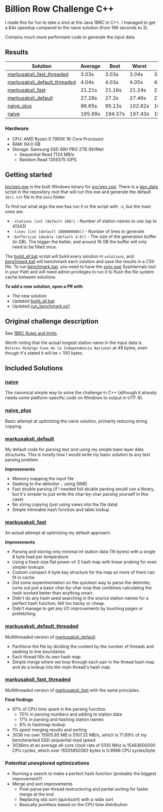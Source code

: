# Billion Row Challenge C++
I made this for fun to take a shot at the Java 1BRC in C++. I managed to get a 64x speedup compared to the naive solution (from 196 seconds to 3).

Contains much more performant code to generate the input data.

## Results

|Solution                                                                                                                                                                    |Average|Best   |Worst  |Cold   |
|----------------------------------------------------------------------------------------------------------------------------------------------------------------------------|-------|-------|-------|-------|
|[markusaksli_fast_threaded](https://github.com/markusaksli/billion-row-challenge-cpp/blob/master/solutions/markusaksli_fast_threaded/markusaksli_fast_threaded.cpp)         |3.03s  |3.03s  |3.04s  |3.04s  |
|[markusaksli_default_threaded](https://github.com/markusaksli/billion-row-challenge-cpp/blob/master/solutions/markusaksli_default_threaded/markusaksli_default_threaded.cpp)|4.04s  |4.03s  |4.05s  |4.03s  |
|[markusaksli_fast](https://github.com/markusaksli/billion-row-challenge-cpp/blob/master/solutions/markusaksli_fast/markusaksli_fast.cpp)                                    |21.21s |21.16s |21.24s |21.24s |
|[markusaksli_default](https://github.com/markusaksli/billion-row-challenge-cpp/blob/master/solutions/markusaksli_default/markusaksli_default.cpp)                           |27.28s |27.2s  |27.46s |27.2s  |
|[naive_plus](https://github.com/markusaksli/billion-row-challenge-cpp/blob/master/solutions/naive_plus/naive_plus.cpp)                                                      |96.65s |95.13s |102.62s|102.62s|
|[naive](https://github.com/markusaksli/billion-row-challenge-cpp/blob/master/solutions/naive/naive.cpp)                                                                     |195.99s|194.37s|197.43s|194.37s|

### Hardware
- CPU: AMD Ryzen 9 7950X 16-Core Processor
- RAM: 64.0 GB
- Storage: Samsung SSD 990 PRO 2TB (NVMe)
  - Sequential Read 7124 MB/s
  - Random Read 1359375 IOPS

## Getting started
[bin/gen.exe](https://github.com/markusaksli/billion-row-challenge-cpp/blob/master/bin/gen.exe) is the built Windows binary for [src/gen.cpp](https://github.com/markusaksli/billion-row-challenge-cpp/blob/master/src/gen.cpp).
There is a [gen_data](https://github.com/markusaksli/billion-row-challenge-cpp/blob/master/gen_data.bat) script in the repository root that will run this exe and generate the default `1brc.txt` file in the `data` folder.

To find out what args the exe has run it or the script with `-h`, but the main ones are:
- `-stations [int (default 100)]` - Number of station names to use (up to 41343)
- `-lines [int (default 1000000000)]` - Number of lines to generate
- `-buffersize [double (default 4.0)]` - The size of the generation buffer (in GB). The bigger the better, and around 16 GB the buffer will only need to be filled once.

The [build_all.bat](https://github.com/markusaksli/billion-row-challenge-cpp/blob/master/build_all.bat) script will build every solution in `solutions`, and [benchmark.bat](https://github.com/markusaksli/billion-row-challenge-cpp/blob/master/benchmark.bat) will benchmark each solution and save the results in a CSV file. To run [benchmark.bat](https://github.com/markusaksli/billion-row-challenge-cpp/blob/master/benchmark.bat), you need to have the [sync.exe](https://learn.microsoft.com/en-us/sysinternals/downloads/sync) Sysinternals tool in your Path and will need admin privileges to run it to flush the file system cache between solutions.

**To add a new solution, open a PR with**
- The new solution
- Updated [build_all.bat](https://github.com/markusaksli/billion-row-challenge-cpp/blob/master/build_all.bat)
- Updated [run_benchmark.ps1](https://github.com/markusaksli/billion-row-challenge-cpp/blob/master/run_benchmark.ps1)

## Original challenge description
See [1BRC Rules and limits](https://github.com/gunnarmorling/1brc?tab=readme-ov-file#rules-and-limits).

Worth noting that the actual longest station name in the input data is `Dolores Hidalgo Cuna de la Independencia Nacional` at 49 bytes, even though it's stated it will be < 100 bytes.

## Included Solutions
### [naive](https://github.com/markusaksli/billion-row-challenge-cpp/blob/master/solutions/naive/naive.cpp)
The canonical simple way to solve the challenge in C++ (although it already needs some platform-specific code on Windows to output in UTF-8).

### [naive_plus](https://github.com/markusaksli/billion-row-challenge-cpp/blob/master/solutions/naive_plus/naive_plus.cpp)
Basic attempt at optimizing the naive solution, primarily reducing string copying.

### [markusaksli_default](https://github.com/markusaksli/billion-row-challenge-cpp/blob/master/solutions/markusaksli_default/markusaksli_default.cpp)
My default code for parsing text and using my simple base layer data structures. This is mostly how I would write my basic solution to any text parsing problem.

**Improvements**
- Memory mapping the input file
- Seeking to the delimiter `;` using SIMD
- Fast double parsing (if I needed full double parsing would use a library, but it's simpler to just write the char-by-char parsing yourself in this case)
- No string copying (just using views into the file data)
- Simple inlineable hash function and table lookup

### [markusaksli_fast](https://github.com/markusaksli/billion-row-challenge-cpp/blob/master/solutions/markusaksli_fast/markusaksli_fast.cpp)
An actual attempt at optimizing my default approach.

**Improvements**
- Parsing and storing only minimal int station data (16 bytes) with a single 8 byte load per temperature
- Using a fixed-size flat power-of-2 hash map with linear probing for even simpler lookups
- Custom compact 4 byte key structure for the map so more of them can fit in cache
- Did some experimentation on the quickest way to parse the delimiter, turns out just a basic char-by-char loop that combines calculating the hash worked better than anything smart.
- Didn't do any hash seed searching in the source station names for a perfect hash function, felt too hacky or cheap.
- Didn't manage to get any I/O improvements by touching pages or prefetching.

### [markusaksli_default_threaded](https://github.com/markusaksli/billion-row-challenge-cpp/blob/master/solutions/markusaksli_default_threaded/markusaksli_default_threaded.cpp)
Multithreaded version of [markusaksli_default](https://github.com/markusaksli/billion-row-challenge-cpp/blob/master/solutions/markusaksli_default/markusaksli_default.cpp).

- Partitions the file by dividing the content by the number of threads and seeking to line boundaries
- Each thread fills its own hash map
- Simple merge where we loop through each pair in the thread hash map and do a lookup into the main thread's hash map.

### [markusaksli_fast_threaded](https://github.com/markusaksli/billion-row-challenge-cpp/blob/master/solutions/markusaksli_fast_threaded/markusaksli_fast_threaded.cpp)
Multithreaded version of [markusaksli_fast](https://github.com/markusaksli/billion-row-challenge-cpp/blob/master/solutions/markusaksli_fast/markusaksli_fast.cpp) with the same principles.

**Final findings**
- 97% of CPU time spent in the parsing function.
  - 70% in parsing numbers and adding to station data
  - 17% in parsing and hashing station names
  - 8% in hashmap lookup
- 1% spent merging results and sorting
- 3036 ms over 15505.85 MB is 5107.32 MB/s, which is 71.69% of my benchmarked SSD sequential read speed
- 3036ms at an average all-core clock rate of 5100 MHz is 15483600000 CPU cycles, which over 15505850382 bytes is 0.9986 CPU cycles/byte

### Potential unexplored optimizations
- Running a search to make a perfect hash function (probably the biggest improvement?)
- Merge and sort improvements
  - Post-parse per-thread restructuring and partial sorting for faster merge at the end
  - Replacing std::sort (quicksort) with a radix sort
  - Basically pointless based on the CPU time distribution
